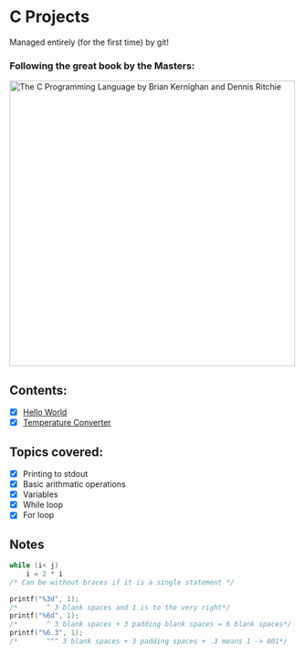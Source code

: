 # C Projects

Managed entirely (for the first time) by git!<br/>
### Following the great book by the Masters:<br/>
<img src='./c.jpg' alt='The C Programming Language by Brian Kernighan and Dennis Ritchie' height='500px'>

## Contents:
- [x] [Hello World](https://github.com/syswraith/C-practice/blob/main/001_hello_word/hello_world.c)
- [x] [Temperature Converter](https://github.com/syswraith/C-practice/blob/main/002_temperature_converter.c)

## Topics covered:
- [x] Printing to stdout
- [x] Basic arithmatic operations
- [x] Variables
- [x] While loop
- [x] For loop

## Notes
```c
while (i< j)
    i = 2 * i
/* Can be without braces if it is a single statement */ 
```
```c
printf("%3d", 1);
/*       ^ 3 blank spaces and 1 is to the very right*/
printf("%6d", 1);
/*       ^ 3 blank spaces + 3 padding blank spaces = 6 blank spaces*/
printf("%6.3", 1);
/*       ^^^ 3 blank spaces + 3 padding spaces + .3 means 1 -> 001*/
